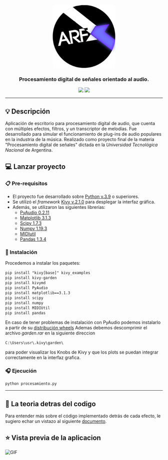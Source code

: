 <div align="center"><img src="img/Logo.png" width="200" /></div>

<h3 align="center">Procesamiento digital de señales orientado al audio.</h3>

<div align="center">
    <img src="https://img.shields.io/badge/Python-%E2%89%A53.9-blue?logo=python&logoColor=white"/>
    <img src="https://img.shields.io/badge/Kivy-v2.1.0-0c4b33?logo=kivy" />
</div>

------

## 💡 Descripción

Aplicación de escritorio para procesamiento digital de audio, que cuenta con múltiples efectos, filtros, y un transcriptor de melodías. Fue desarrollado para simular el funcionamiento de plug-ins de audio populares en la industria de la música. Realizado como proyecto final de la materia "Procesamiento digital de señales" dictada en la *Universidad Tecnológica Nacional* de Argentina.

## 💻 Lanzar proyecto

### 📋 Pre-requisitos

* El proyecto fue desarrollado sobre [Python v.3.9](https://www.python.org/downloads/release/python-390/) o superiores.
* Se utilizó el *framework* [Kivy v.2.1.0](https://kivy.org/#home) para desplegar la interfaz gráfica.
* Además, se utilizaron las siguientes librerías:
    - [PyAudio 0.2.11](http://people.csail.mit.edu/hubert/pyaudio/)
    - [Matplotlib 3.1.3](https://matplotlib.org)
    - [Scipy 1.7.3](https://scipy.org)
    - [Numpy 1.19.3](https://numpy.org)
    - [MIDIutil](https://midiutil.readthedocs.io/en/1.2.1/)
    - [Pandas 1.3.4](https://pandas.pydata.org)
    
### 🔧 Instalación

Procedemos a instalar los paquetes:

```
pip install "kivy[base]" kivy_examples
pip install kivy-garden
pip install kivymd
pip install PyAudio
pip install matplotlib==3.1.3
pip install scipy
pip install numpy
pip install MIDIUtil
pip install pandas
```

En caso de tener problemas de instalación con PyAudio podemos instalarlo a partir de su [distribución wheels](https://www.lfd.uci.edu/~gohlke/pythonlibs/#pyaudio)
Ademas debemos descomprimir el archivo *garden.rar* en la siguiente direccion 

```
C:\Users\usr\.kivy\garden\
```
para poder visualizar los Knobs de Kivy y que los plots se puedan integrar correctamente en la interfaz grafica.

### 🎧 Ejecución

```
python procesamiento.py
```

---

## 📖 La teoria detras del codigo

Para entender más sobre el código implementado detrás de cada efecto, le sugiero echar un vistazo al siguiente [documento](https://nbviewer.org/github/aletbm/ARFX__PDS_aplicado_en_audio/blob/master/docs/PDS_aplicado_en_audio.ipynb).

## ⭐️ Vista previa de la aplicacion

![GIF](./img/preview.gif)

